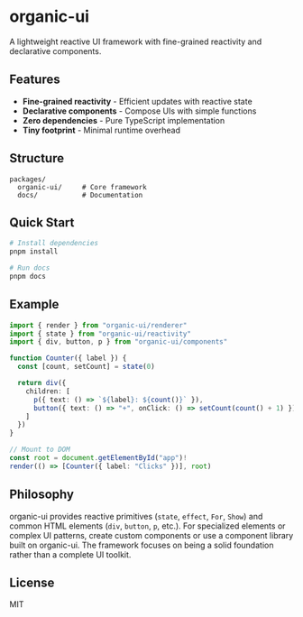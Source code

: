 # organic-ui

A lightweight reactive UI framework with fine-grained reactivity and declarative components.

## Features

- **Fine-grained reactivity** - Efficient updates with reactive state
- **Declarative components** - Compose UIs with simple functions
- **Zero dependencies** - Pure TypeScript implementation
- **Tiny footprint** - Minimal runtime overhead

## Structure

```
packages/
  organic-ui/     # Core framework
  docs/           # Documentation
```

## Quick Start

```bash
# Install dependencies
pnpm install

# Run docs
pnpm docs
```

## Example

```typescript
import { render } from "organic-ui/renderer"
import { state } from "organic-ui/reactivity"
import { div, button, p } from "organic-ui/components"

function Counter({ label }) {
  const [count, setCount] = state(0)

  return div({
    children: [
      p({ text: () => `${label}: ${count()}` }),
      button({ text: () => "+", onClick: () => setCount(count() + 1) })
    ]
  })
}

// Mount to DOM
const root = document.getElementById("app")!
render(() => [Counter({ label: "Clicks" })], root)
```

## Philosophy

organic-ui provides reactive primitives (`state`, `effect`, `For`, `Show`) and common HTML elements (`div`, `button`, `p`, etc.). For specialized elements or complex UI patterns, create custom components or use a component library built on organic-ui. The framework focuses on being a solid foundation rather than a complete UI toolkit.

## License

MIT
